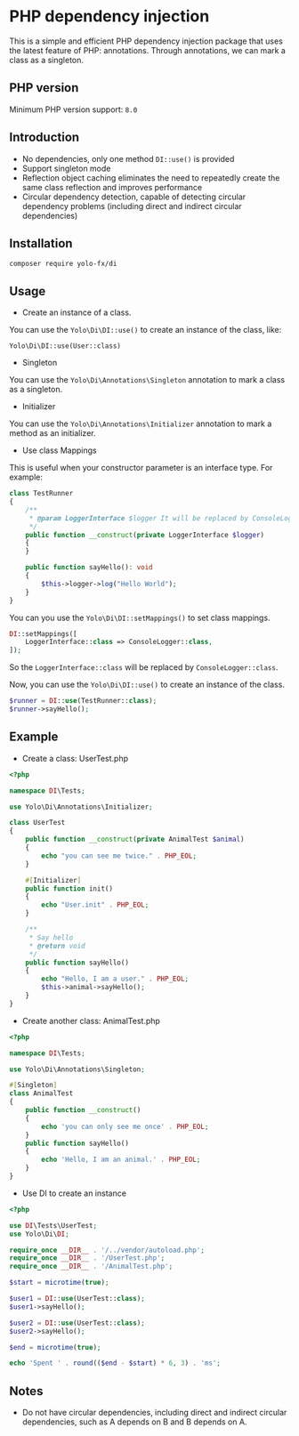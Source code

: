 # PHP dependency injection

This is a simple and efficient PHP dependency injection package that uses the latest feature of PHP: annotations. Through annotations, we can mark a class as a singleton.

## PHP version
Minimum PHP version support: `8.0`

## Introduction
- No dependencies, only one method `DI::use()` is provided
- Support singleton mode
- Reflection object caching eliminates the need to repeatedly create the same class reflection and improves performance
- Circular dependency detection, capable of detecting circular dependency problems (including direct and indirect circular dependencies)

## Installation
```
composer require yolo-fx/di
```

## Usage

- Create an instance of a class.

You can use the `Yolo\Di\DI::use()` to create an instance of the class, like:

`Yolo\Di\DI::use(User::class)`

- Singleton

You can use the `Yolo\Di\Annotations\Singleton` annotation to mark a class as a singleton.

- Initializer

You can use the `Yolo\Di\Annotations\Initializer` annotation to mark a method as an initializer.

- Use class Mappings

This is useful when your constructor parameter is an interface type. For example:
```php
class TestRunner
{
    /**
     * @param LoggerInterface $logger It will be replaced by ConsoleLogger
     */
    public function __construct(private LoggerInterface $logger)
    {
    }

    public function sayHello(): void
    {
        $this->logger->log("Hello World");
    }
}
```
You can you use the `Yolo\Di\DI::setMappings()` to set  class mappings.

```php
DI::setMappings([
    LoggerInterface::class => ConsoleLogger::class,
]);
```
So the `LoggerInterface::class` will be replaced by `ConsoleLogger::class`.

Now, you can use the `Yolo\Di\DI::use()` to create an instance of the class.
```php
$runner = DI::use(TestRunner::class);
$runner->sayHello();
```

## Example

- Create a class: UserTest.php
```php
<?php

namespace DI\Tests;

use Yolo\Di\Annotations\Initializer;

class UserTest
{
    public function __construct(private AnimalTest $animal)
    {
        echo "you can see me twice." . PHP_EOL;
    }

    #[Initializer]
    public function init()
    {
        echo "User.init" . PHP_EOL;
    }

    /**
     * Say hello
     * @return void
     */
    public function sayHello()
    {
        echo "Hello, I am a user." . PHP_EOL;
        $this->animal->sayHello();
    }
}
```

- Create another class: AnimalTest.php
```php
<?php

namespace DI\Tests;

use Yolo\Di\Annotations\Singleton;

#[Singleton]
class AnimalTest
{
    public function __construct()
    {
        echo 'you can only see me once' . PHP_EOL;
    }
    public function sayHello()
    {
        echo 'Hello, I am an animal.' . PHP_EOL;
    }
}
```

- Use DI to create an instance
```php
<?php

use DI\Tests\UserTest;
use Yolo\Di\DI;

require_once __DIR__ . '/../vendor/autoload.php';
require_once __DIR__ . '/UserTest.php';
require_once __DIR__ . '/AnimalTest.php';

$start = microtime(true);

$user1 = DI::use(UserTest::class);
$user1->sayHello();

$user2 = DI::use(UserTest::class);
$user2->sayHello();

$end = microtime(true);

echo 'Spent ' . round(($end - $start) * 6, 3) . 'ms';
```

## Notes
- Do not have circular dependencies, including direct and indirect circular dependencies, such as A depends on B and B depends on A.
